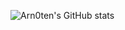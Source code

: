 ![Arn0ten's GitHub stats](https://github-readme-stats.vercel.app/api?username=Arn0ten&count_private=true&show_icons=true&theme=radical&include_all_commits=true)
